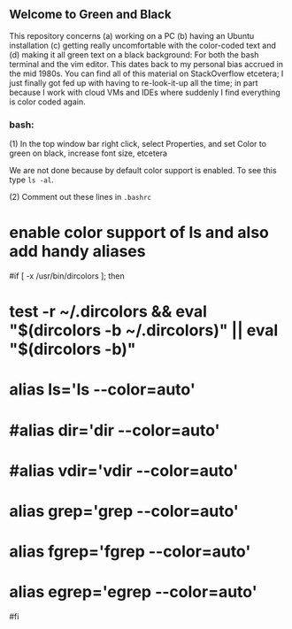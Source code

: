## Welcome to Green and Black

This repository concerns (a) working on a PC (b) having an Ubuntu installation (c) getting really uncomfortable with the color-coded 
text and (d) making it all green text on a black background: For both the bash terminal and the vim editor. This dates back to my
personal bias accrued in the mid 1980s. You can find all of this material on StackOverflow etcetera; I just finally got fed up with
having to re-look-it-up all the time; in part because I work with cloud VMs and IDEs where suddenly I find everything is color coded
again. 


### bash: 

(1) In the top window bar right click, select Properties, and set Color to green on black, increase font size, etcetera

We are not done because by default color support is enabled. To see this type `ls -al`.

(2) Comment out these lines in `.bashrc`

# enable color support of ls and also add handy aliases
#if [ -x /usr/bin/dircolors ]; then
#    test -r ~/.dircolors && eval "$(dircolors -b ~/.dircolors)" || eval "$(dircolors -b)"
#    alias ls='ls --color=auto'
#    #alias dir='dir --color=auto'
#    #alias vdir='vdir --color=auto'
#
#    alias grep='grep --color=auto'
#    alias fgrep='fgrep --color=auto'
#    alias egrep='egrep --color=auto'
#fi
